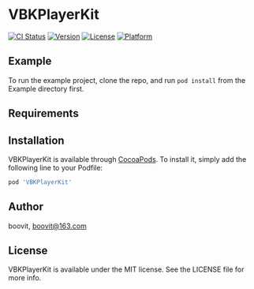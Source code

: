 # VBKPlayerKit

[![CI Status](https://img.shields.io/travis/boovit/VBKPlayerKit.svg?style=flat)](https://travis-ci.org/boovit/VBKPlayerKit)
[![Version](https://img.shields.io/cocoapods/v/VBKPlayerKit.svg?style=flat)](https://cocoapods.org/pods/VBKPlayerKit)
[![License](https://img.shields.io/cocoapods/l/VBKPlayerKit.svg?style=flat)](https://cocoapods.org/pods/VBKPlayerKit)
[![Platform](https://img.shields.io/cocoapods/p/VBKPlayerKit.svg?style=flat)](https://cocoapods.org/pods/VBKPlayerKit)

## Example

To run the example project, clone the repo, and run `pod install` from the Example directory first.

## Requirements

## Installation

VBKPlayerKit is available through [CocoaPods](https://cocoapods.org). To install
it, simply add the following line to your Podfile:

```ruby
pod 'VBKPlayerKit'
```

## Author

boovit, boovit@163.com

## License

VBKPlayerKit is available under the MIT license. See the LICENSE file for more info.
